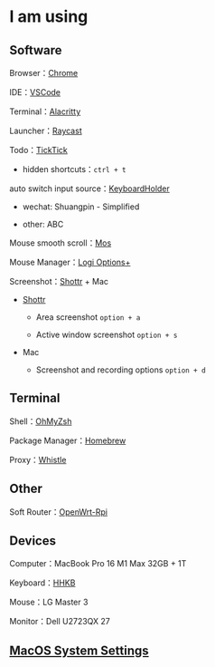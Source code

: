 # I am using

## Software

Browser：[Chrome](Chrome/Chrome.md)

IDE：[VSCode](https://code.visualstudio.com/)

Terminal：[Alacritty](https://github.com/alacritty/alacritty)

Launcher：[Raycast](https://raycast.com)

Todo：[TickTick](https://ticktick.com/)

- hidden shortcuts：`ctrl + t`

auto switch input source：[KeyboardHolder](https://github.com/leaves615/KeyboardHolder)

- wechat: Shuangpin - Simplified

- other: ABC

Mouse smooth scroll：[Mos](https://mos.caldis.me/)

Mouse Manager：[Logi Options+](https://www.logitech.com/en-us/software/options.html)

Screenshot：[Shottr](https://shottr.cc/) + Mac

- [Shottr](https://shottr.cc/)

  - Area screenshot `option + a`

  - Active window screenshot `option + s`

- Mac

  - Screenshot and recording options `option + d`

## Terminal

Shell：[OhMyZsh](https://ohmyz.sh/)

Package Manager：[Homebrew](https://brew.sh/)

Proxy：[Whistle](https://github.com/avwo/whistle)

## Other

Soft Router：[OpenWrt-Rpi](https://github.com/SuLingGG/OpenWrt-Rpi)

## Devices

Computer：MacBook Pro 16 M1 Max 32GB + 1T

Keyboard：[HHKB](hhkb)

Mouse：LG Master 3

Monitor：Dell U2723QX 27

## [MacOS System Settings](Mac.md)
